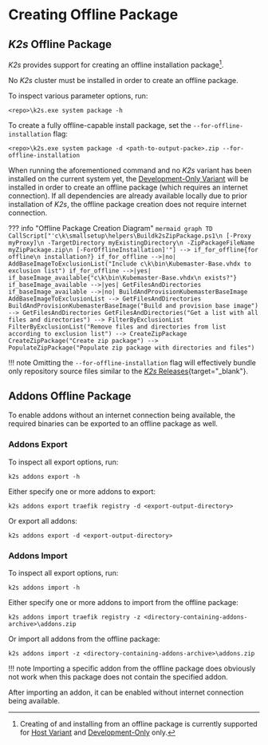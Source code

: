 <!--
SPDX-FileCopyrightText: © 2024 Siemens Healthineers AG
SPDX-License-Identifier: MIT
-->

# Creating Offline Package
## *K2s* Offline Package
*K2s* provides support for creating an offline installation package[^1].

[^1]: Creating of and installing from an offline package is currently supported for [Host Variant](../user-guide/hosting-variants.md#host-default) and [Development-Only](../user-guide/hosting-variants.md#development-only) only.

No *K2s* cluster must be installed in order to create an offline package.

To inspect various parameter options, run:
```console
<repo>\k2s.exe system package -h
```

To create a fully offline-capable install package, set the `--for-offline-installation` flag:
```console
<repo>\k2s.exe system package -d <path-to-output-packe>.zip --for-offline-installation
```

When running the aforementioned command and no *K2s* variant has been installed on the current system yet, the [Development-Only Variant](../user-guide/hosting-variants.md#development-only) will be installed in order to create an offline package (which requires an internet connection). If all dependencies are already available locally due to prior installation of *K2s*, the offline package creation does not require internet connection.

??? info "Offline Package Creation Diagram"
    ```mermaid
    graph TD
        CallScript["'c\k\smallsetup\helpers\Buildk2sZipPackage.ps1\n [-Proxy myProxy]\n -TargetDirectory myExistingDirectory\n -ZipPackageFileName myZipPackage.zip\n [-ForOfflineInstallation]'"] --> if_for_offline{for offline\n installation?}
        if_for_offline -->|no| AddBaseImageToExclusionList("Include c\k\bin\Kubemaster-Base.vhdx to exclusion list")
        if_for_offline -->|yes| if_baseImage_available{"c\k\bin\Kubemaster-Base.vhdx\n exists?"}
        if_baseImage_available -->|yes| GetFilesAndDirectories
        if_baseImage_available -->|no| BuildAndProvisionKubemasterBaseImage
        AddBaseImageToExclusionList --> GetFilesAndDirectories
        BuildAndProvisionKubemasterBaseImage("Build and provision base image") --> GetFilesAndDirectories
        GetFilesAndDirectories("Get a list with all files and directories") --> FilterByExclusionList
        FilterByExclusionList("Remove files and directories from list according to exclusion list") --> CreateZipPackage
        CreateZipPackage("Create zip package") --> PopulateZipPackage("Populate zip package with directories and files")
    ```

!!! note
    Omitting the `--for-offline-installation` flag will effectively bundle only repository source files similar to the [*K2s* Releases](https://github.com/Siemens-Healthineers/K2s/releases){target="_blank"}.

## Addons Offline Package
To enable addons without an internet connection being available, the required binaries can be exported to an offline package as well.

### Addons Export
To inspect all export options, run:
```console
k2s addons export -h
```

Either specify one or more addons to export:
```console
k2s addons export traefik registry -d <export-output-directory>
```

Or export all addons:
```console
k2s addons export -d <export-output-directory>
```

### Addons Import
To inspect all export options, run:
```console
k2s addons import -h
```

Either specify one or more addons to import from the offline package:
```console
k2s addons import traefik registry -z <directory-containing-addons-archive>\addons.zip
```

Or import all addons from the offline package:
```console
k2s addons import -z <directory-containing-addons-archive>\addons.zip
```

!!! note
    Importing a specific addon from the offline package does obviously not work when this package does not contain the specified addon.

After importing an addon, it can be enabled without internet connection being available.